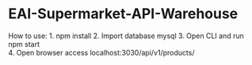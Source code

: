 # EAI-Supermarket-API-Warehouse

How to use:	
	1. npm install 
	2. Import database mysql
	3. Open CLI and run npm start	
	4. Open browser access localhost:3030/api/v1/products/
	
